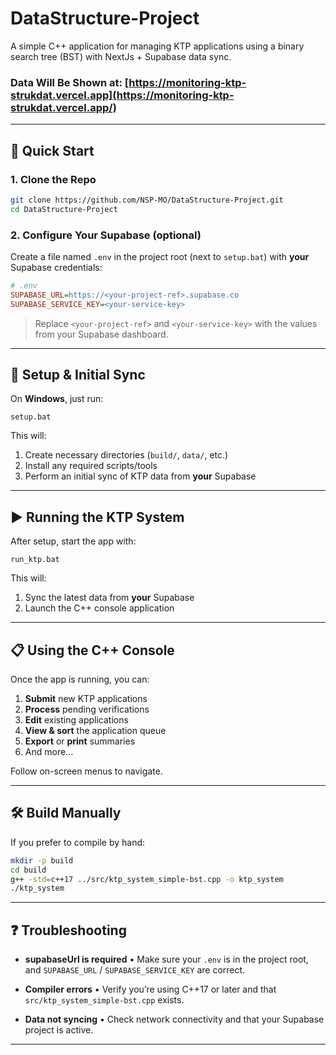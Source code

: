 # DataStructure-Project

A simple C++ application for managing KTP applications using a binary search tree (BST) with NextJs + Supabase data sync.

### Data Will Be Shown at: **[https://monitoring-ktp-strukdat.vercel.app](https://monitoring-ktp-strukdat.vercel.app/)**

---

## 🚀 Quick Start

### 1. Clone the Repo

```bash
git clone https://github.com/NSP-MO/DataStructure-Project.git
cd DataStructure-Project
```

### 2. Configure Your Supabase (optional)

Create a file named `.env` in the project root (next to `setup.bat`) with **your** Supabase credentials:

```ini
# .env
SUPABASE_URL=https://<your-project-ref>.supabase.co
SUPABASE_SERVICE_KEY=<your-service-key>
```

> Replace `<your-project-ref>` and `<your-service-key>` with the values from your Supabase dashboard.

---

## 🔧 Setup & Initial Sync

On **Windows**, just run:

```batch
setup.bat
```

This will:

1. Create necessary directories (`build/`, `data/`, etc.)
2. Install any required scripts/tools
3. Perform an initial sync of KTP data from **your** Supabase

---

## ▶️ Running the KTP System

After setup, start the app with:

```batch
run_ktp.bat
```

This will:

1. Sync the latest data from **your** Supabase
2. Launch the C++ console application

---

## 📋 Using the C++ Console

Once the app is running, you can:

1. **Submit** new KTP applications
2. **Process** pending verifications
3. **Edit** existing applications
4. **View & sort** the application queue
5. **Export** or **print** summaries
6. And more...

Follow on-screen menus to navigate.

---

## 🛠️ Build Manually

If you prefer to compile by hand:

```bash
mkdir -p build
cd build
g++ -std=c++17 ../src/ktp_system_simple-bst.cpp -o ktp_system
./ktp_system
```

---

## ❓ Troubleshooting

* **supabaseUrl is required**
  • Make sure your `.env` is in the project root, and `SUPABASE_URL` / `SUPABASE_SERVICE_KEY` are correct.

* **Compiler errors**
  • Verify you’re using C++17 or later and that `src/ktp_system_simple-bst.cpp` exists.

* **Data not syncing**
  • Check network connectivity and that your Supabase project is active.

---
